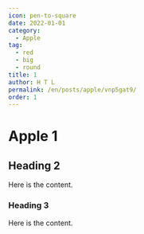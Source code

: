 ```yaml
---
icon: pen-to-square
date: 2022-01-01
category:
  - Apple
tag:
  - red
  - big
  - round
title: 1
author: H T L
permalink: /en/posts/apple/vnp5gat9/
order: 1
---
```


# Apple 1

## Heading 2

Here is the content.

### Heading 3

Here is the content.
